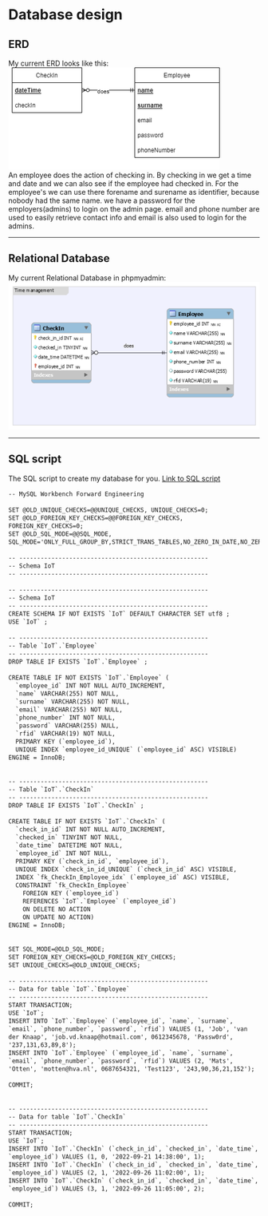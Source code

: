 # Database design

## ERD
My current ERD looks like this:<br>
![Current database design(ERD)](images/ERD.png)<br>
An employee does the action of checking in. By checking in we get a time and date and we can also see if the employee had checked in. For the employee's we can use there forename and surename as identifier, because nobody had the same name. we have a password for the employers(admins) to login on the admin page. email and phone number are used to easily retrieve contact info and email is also used to login for the admins.


---

## Relational Database
My current Relational Database in phpmyadmin:<br>
![Current Relational Database design](images/EER.png)<br>

---

## SQL script
The SQL script to create my database for you. [Link to SQL script](https://gitlab.fdmci.hva.nl/IoT/2022-2023-sep-jan/individual-project/iot-knaapj/-/blob/main/Database/Time_management.sql)
```MYSQL
-- MySQL Workbench Forward Engineering

SET @OLD_UNIQUE_CHECKS=@@UNIQUE_CHECKS, UNIQUE_CHECKS=0;
SET @OLD_FOREIGN_KEY_CHECKS=@@FOREIGN_KEY_CHECKS, FOREIGN_KEY_CHECKS=0;
SET @OLD_SQL_MODE=@@SQL_MODE, SQL_MODE='ONLY_FULL_GROUP_BY,STRICT_TRANS_TABLES,NO_ZERO_IN_DATE,NO_ZERO_DATE,ERROR_FOR_DIVISION_BY_ZERO,NO_ENGINE_SUBSTITUTION';

-- -----------------------------------------------------
-- Schema IoT
-- -----------------------------------------------------

-- -----------------------------------------------------
-- Schema IoT
-- -----------------------------------------------------
CREATE SCHEMA IF NOT EXISTS `IoT` DEFAULT CHARACTER SET utf8 ;
USE `IoT` ;

-- -----------------------------------------------------
-- Table `IoT`.`Employee`
-- -----------------------------------------------------
DROP TABLE IF EXISTS `IoT`.`Employee` ;

CREATE TABLE IF NOT EXISTS `IoT`.`Employee` (
  `employee_id` INT NOT NULL AUTO_INCREMENT,
  `name` VARCHAR(255) NOT NULL,
  `surname` VARCHAR(255) NOT NULL,
  `email` VARCHAR(255) NOT NULL,
  `phone_number` INT NOT NULL,
  `password` VARCHAR(255) NULL,
  `rfid` VARCHAR(19) NOT NULL,
  PRIMARY KEY (`employee_id`),
  UNIQUE INDEX `employee_id_UNIQUE` (`employee_id` ASC) VISIBLE)
ENGINE = InnoDB;


-- -----------------------------------------------------
-- Table `IoT`.`CheckIn`
-- -----------------------------------------------------
DROP TABLE IF EXISTS `IoT`.`CheckIn` ;

CREATE TABLE IF NOT EXISTS `IoT`.`CheckIn` (
  `check_in_id` INT NOT NULL AUTO_INCREMENT,
  `checked_in` TINYINT NOT NULL,
  `date_time` DATETIME NOT NULL,
  `employee_id` INT NOT NULL,
  PRIMARY KEY (`check_in_id`, `employee_id`),
  UNIQUE INDEX `check_in_id_UNIQUE` (`check_in_id` ASC) VISIBLE,
  INDEX `fk_CheckIn_Employee_idx` (`employee_id` ASC) VISIBLE,
  CONSTRAINT `fk_CheckIn_Employee`
    FOREIGN KEY (`employee_id`)
    REFERENCES `IoT`.`Employee` (`employee_id`)
    ON DELETE NO ACTION
    ON UPDATE NO ACTION)
ENGINE = InnoDB;


SET SQL_MODE=@OLD_SQL_MODE;
SET FOREIGN_KEY_CHECKS=@OLD_FOREIGN_KEY_CHECKS;
SET UNIQUE_CHECKS=@OLD_UNIQUE_CHECKS;

-- -----------------------------------------------------
-- Data for table `IoT`.`Employee`
-- -----------------------------------------------------
START TRANSACTION;
USE `IoT`;
INSERT INTO `IoT`.`Employee` (`employee_id`, `name`, `surname`, `email`, `phone_number`, `password`, `rfid`) VALUES (1, 'Job', 'van der Knaap', 'job.vd.knaap@hotmail.com', 0612345678, 'Passw0rd', '237,131,63,89,8');
INSERT INTO `IoT`.`Employee` (`employee_id`, `name`, `surname`, `email`, `phone_number`, `password`, `rfid`) VALUES (2, 'Mats', 'Otten', 'motten@hva.nl', 0687654321, 'Test123', '243,90,36,21,152');

COMMIT;


-- -----------------------------------------------------
-- Data for table `IoT`.`CheckIn`
-- -----------------------------------------------------
START TRANSACTION;
USE `IoT`;
INSERT INTO `IoT`.`CheckIn` (`check_in_id`, `checked_in`, `date_time`, `employee_id`) VALUES (1, 0, '2022-09-21 14:38:00', 1);
INSERT INTO `IoT`.`CheckIn` (`check_in_id`, `checked_in`, `date_time`, `employee_id`) VALUES (2, 1, '2022-09-26 11:02:00', 1);
INSERT INTO `IoT`.`CheckIn` (`check_in_id`, `checked_in`, `date_time`, `employee_id`) VALUES (3, 1, '2022-09-26 11:05:00', 2);

COMMIT;
```